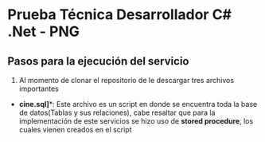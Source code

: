 # Prueba Técnica Desarrollador C# .Net - PNG

## Pasos para la ejecución del servicio

1. Al momento de clonar el repositorio de le descargar tres archivos importantes
  * **cine.sql]***: Este archivo es un script en donde se encuentra toda la base de datos(Tablas y sus relaciones), cabe resaltar que para la implementación de este             servicios se hizo uso de **stored procedure**, los cuales vienen creados en el script


